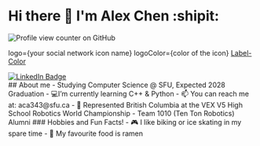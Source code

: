 # Hi there 👋 I'm Alex Chen :shipit:
![Profile view counter on GitHub](https://komarev.com/ghpvc/?username=perisicnikola37)

logo={your social network icon name}
logoColor={color of the icon}
[Label-Color]([https://img.shields.io/badge/LinkedIn-blue](https://img.shields.io/badge/LinkedIn-blue?logo=linkedin&logoColor=white&style=for-the-badge))
<div id="badges">
  <a href="linkedin.com/alexanderchen817">
    <img src="https://img.shields.io/badge/LinkedIn-blue?style=for-the-badge&logo=linkedin&logoColor=white" alt="LinkedIn Badge"/>
  </a>
</div>
## About me
- Studying Computer Science @ SFU, Expected 2028 Graduation
- 💻I’m currently learning C++ & Python
- 📫 You can reach me at: aca343@sfu.ca
- 🤖 Represented British Columbia at the VEX V5 High School Robotics World Championship
  - Team 1010 (Ten Ton Robotics) Alumni
### Hobbies and Fun Facts!
- 🎮 I like biking or ice skating in my spare time
- 🍜 My favourite food is ramen
